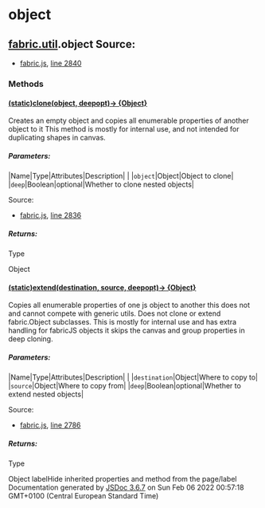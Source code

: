 # object

## [fabric](fabric.html)[.util](fabric.util.html).object Source:

* [fabric.js](fabric.js.html), [line 2840](fabric.js.html#line2840)

### Methods

#### [(static)clone(object, deepopt)&rarr; {Object}](#.clone)

Creates an empty object and copies all enumerable properties of another object to it This method is mostly for internal use, and not intended for duplicating shapes in canvas.

##### Parameters:
|Name|Type|Attributes|Description| |
|`object`|Object|Object to clone|
|`deep`|Boolean|optional|Whether to clone nested objects|

Source:

* [fabric.js](fabric.js.html), [line 2836](fabric.js.html#line2836)

##### Returns:

Type

Object

#### [(static)extend(destination, source, deepopt)&rarr; {Object}](#.extend)

Copies all enumerable properties of one js object to another this does not and cannot compete with generic utils. Does not clone or extend fabric.Object subclasses. This is mostly for internal use and has extra handling for fabricJS objects it skips the canvas and group properties in deep cloning.

##### Parameters:
|Name|Type|Attributes|Description| |
|`destination`|Object|Where to copy to|
|`source`|Object|Where to copy from|
|`deep`|Boolean|optional|Whether to extend nested objects|

Source:

* [fabric.js](fabric.js.html), [line 2786](fabric.js.html#line2786)

##### Returns:

Type

Object
labelHide inherited properties and method from the page/label  
Documentation generated by [JSDoc 3.6.7](https://github.com/jsdoc3/jsdoc) on Sun Feb 06 2022 00:57:18 GMT+0100 (Central European Standard Time)